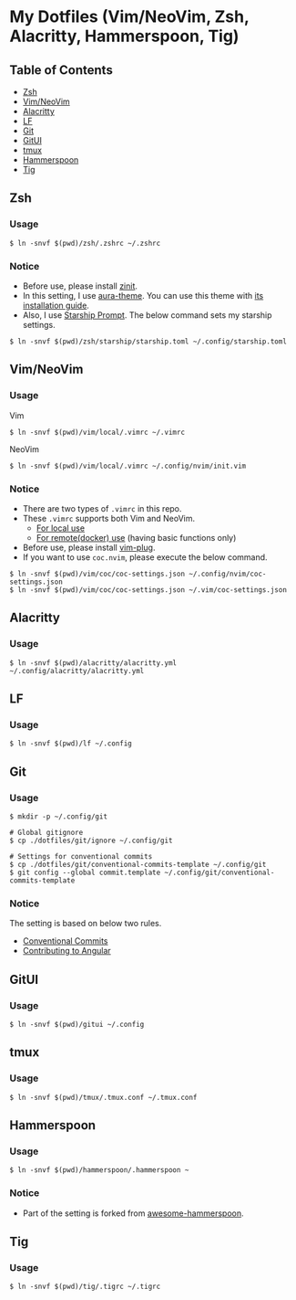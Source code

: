 # My Dotfiles (Vim/NeoVim, Zsh, Alacritty, Hammerspoon, Tig)

## Table of Contents
- [Zsh](#zsh)
- [Vim/NeoVim](#vim)
- [Alacritty](#alacritty)
- [LF](#lf)
- [Git](#git)
- [GitUI](#gitui)
- [tmux](#tmux)
- [Hammerspoon](#hammerspoon)
- [Tig](#tig)


<a id="zsh"></a>
## Zsh
### Usage
```
$ ln -snvf $(pwd)/zsh/.zshrc ~/.zshrc
```
### Notice
- Before use, please install [zinit](https://github.com/zdharma/zinit).
- In this setting, I use [aura-theme](https://github.com/daltonmenezes/aura-theme). You can use this theme with [its installation guide](https://github.com/daltonmenezes/aura-theme/tree/main/packages/alacritty).
- Also, I use [Starship Prompt](https://starship.rs/). The below command sets my starship settings.
```
$ ln -snvf $(pwd)/zsh/starship/starship.toml ~/.config/starship.toml
```

<a id="vim"></a>
## Vim/NeoVim
### Usage
Vim
```
$ ln -snvf $(pwd)/vim/local/.vimrc ~/.vimrc
```
NeoVim
```
$ ln -snvf $(pwd)/vim/local/.vimrc ~/.config/nvim/init.vim
```
### Notice
- There are two types of `.vimrc` in this repo.<br>
- These `.vimrc` supports both Vim and NeoVim.
    - [For local use](https://github.com/Tiger-0512/dotfiles/blob/main/vim/local/.vimrc)
    - [For remote(docker) use](https://github.com/Tiger-0512/dotfiles/blob/main/vim/remote/.vimrc) (having basic functions only)<br>
- Before use, please install [vim-plug](https://github.com/junegunn/vim-plug).<br>
- If you want to use `coc.nvim`, please execute the below command.
```
$ ln -snvf $(pwd)/vim/coc/coc-settings.json ~/.config/nvim/coc-settings.json
$ ln -snvf $(pwd)/vim/coc/coc-settings.json ~/.vim/coc-settings.json
```

<a id="alacritty"></a>
## Alacritty
### Usage
```
$ ln -snvf $(pwd)/alacritty/alacritty.yml ~/.config/alacritty/alacritty.yml
```

<a id="lf"></a>
## LF
### Usage
```
$ ln -snvf $(pwd)/lf ~/.config
```

<a id="git"></a>
## Git
### Usage
```
$ mkdir -p ~/.config/git

# Global gitignore
$ cp ./dotfiles/git/ignore ~/.config/git

# Settings for conventional commits
$ cp ./dotfiles/git/conventional-commits-template ~/.config/git
$ git config --global commit.template ~/.config/git/conventional-commits-template
```
### Notice
The setting is based on below two rules.
- [Conventional Commits](https://www.conventionalcommits.org/en/v1.0.0/)
- [Contributing to Angular](https://github.com/angular/angular/blob/master/CONTRIBUTING.md)


<a id="gitui"></a>
## GitUI
### Usage
```
$ ln -snvf $(pwd)/gitui ~/.config
```


<a id="tmux"></a>
## tmux
### Usage
```
$ ln -snvf $(pwd)/tmux/.tmux.conf ~/.tmux.conf
```

<a id="hammerspoon"></a>
## Hammerspoon
### Usage
```
$ ln -snvf $(pwd)/hammerspoon/.hammerspoon ~
```
### Notice
- Part of the setting is forked from [awesome-hammerspoon](https://github.com/ashfinal/awesome-hammerspoon).


<a id="tig"></a>
## Tig
### Usage
```
$ ln -snvf $(pwd)/tig/.tigrc ~/.tigrc
```
